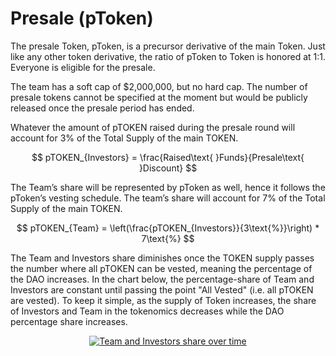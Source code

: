 # Presale (pToken)

The presale Token, pToken, is a precursor derivative of the main Token. Just like any other token derivative, the ratio of pToken to Token is honored at 1:1. Everyone is eligible for the presale.

The team has a soft cap of $2,000,000, but no hard cap. The number of presale tokens cannot be specified at the moment but would be publicly released once the presale period has ended.

Whatever the amount of pTOKEN raised during the presale round will account for 3% of the Total Supply of the main TOKEN.

$$
pTOKEN_{Investors} = \frac{Raised\text{ }Funds}{Presale\text{ }Discount}
$$

The Team’s share will be represented by pToken as well, hence it follows the pToken’s vesting schedule. The team’s share will account for 7% of the Total Supply of the main TOKEN.

$$
pTOKEN_{Team} = \left(\frac{pTOKEN_{Investors}}{3\text{%}}\right) * 7\text{%}
$$

The Team and Investors share diminishes once the TOKEN supply passes the number where all pTOKEN can be vested, meaning the percentage of the DAO increases. In the chart below, the percentage-share of Team and Investors are constant until passing the point "All Vested" (i.e. all pTOKEN are vested). To keep it simple, as the supply of Token increases, the share of Investors and Team in the tokenomics decreases while the DAO percentage share increases.

<center>
<a href="../../../assets/charts/team-inv-share.png" target="blank"><img src="../../../assets/charts/team-inv-share.png" alt="Team and Investors share over time"></a>
</center>
